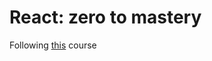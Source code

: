 # React: zero to mastery

Following [this](https://www.udemy.com/course/complete-react-developer-zero-to-mastery/) course 
